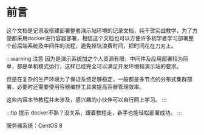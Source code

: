 ---
---

# 前言

这个文档是记录我搭建部署整套演示站环境的记录文档，纯干货实战教学，为了方便都采用docker进行容器部署，相信这个文档也可以方便许多初学者学习部署整个前后端系统及中间件的流程，避免掉坑浪费时间，把时间花在刀刃上。

:::warning 注意
因为是演示系统加之个人资源有限，中间件及应用部署较为简单，都是单机模式运行，这样已经完全可以满足开发环境和演示站的要求。

但是在复杂的生产环境为了保证系统足够稳定，一般都是多节点的分布式集群部署，必要时还需要使用容器编排工具来提高容器管理效率。

这些内容本节教程并未涉及，感兴趣的小伙伴可以自行网上学习。
:::

:::tip 提示
docker不熟？没关系，跟着教程走，新手也能轻松部署成功。
:::

服务器系统：CentOS 8
